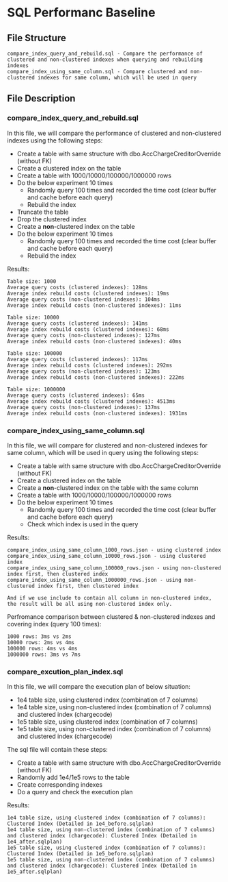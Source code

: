 # SQL Performanc Baseline

## File Structure
```
compare_index_query_and_rebuild.sql - Compare the performance of clustered and non-clustered indexes when querying and rebuilding indexes
compare_index_using_same_column.sql - Compare clustered and non-clustered indexes for same column, which will be used in query
```

## File Description

### compare_index_query_and_rebuild.sql

In this file, we will compare the performance of clustered and non-clustered indexes using the following steps:
- Create a table with same structure with dbo.AccChargeCreditorOverride (without FK)
- Create a clustered index on the table
- Create a table with 1000/10000/100000/1000000 rows
- Do the below experiment 10 times
  - Randomly query 100 times and recorded the time cost (clear buffer and cache before each query)
  - Rebuild the index 
- Truncate the table
- Drop the clustered index
- Create a **non**-clustered index on the table
- Do the below experiment 10 times
  - Randomly query 100 times and recorded the time cost (clear buffer and cache before each query)
  - Rebuild the index

Results:

```
Table size: 1000
Average query costs (clustered indexes): 128ms
Average index rebuild costs (clustered indexes): 19ms
Average query costs (non-clustered indexes): 104ms
Average index rebuild costs (non-clustered indexes): 11ms

Table size: 10000
Average query costs (clustered indexes): 141ms
Average index rebuild costs (clustered indexes): 68ms
Average query costs (non-clustered indexes): 127ms
Average index rebuild costs (non-clustered indexes): 40ms

Table size: 100000
Average query costs (clustered indexes): 117ms
Average index rebuild costs (clustered indexes): 292ms
Average query costs (non-clustered indexes): 123ms
Average index rebuild costs (non-clustered indexes): 222ms

Table size: 1000000
Average query costs (clustered indexes): 65ms
Average index rebuild costs (clustered indexes): 4513ms
Average query costs (non-clustered indexes): 137ms
Average index rebuild costs (non-clustered indexes): 1931ms
```

### compare_index_using_same_column.sql

In this file, we will compare for clustered and non-clustered indexes for same column, which will be used in query using the following steps:
- Create a table with same structure with dbo.AccChargeCreditorOverride (without FK)
- Create a clustered index on the table
- Create a **non**-clustered index on the table with the same column
- Create a table with 1000/10000/100000/1000000 rows
- Do the below experiment 10 times
  - Randomly query 100 times and recorded the time cost (clear buffer and cache before each query)
  - Check which index is used in the query

Results:

```
compare_index_using_same_column_1000_rows.json - using clustered index
compare_index_using_same_column_10000_rows.json - using clustered index
compare_index_using_same_column_100000_rows.json - using non-clustered index first, then clustered index 
compare_index_using_same_column_1000000_rows.json - using non-clustered index first, then clustered index

And if we use include to contain all column in non-clustered index, the result will be all using non-clustered index only.
```

Perfromance comparison between clustered & non-clustered indexes and covering index (query 100 times):

```
1000 rows: 3ms vs 2ms
10000 rows: 2ms vs 4ms
100000 rows: 4ms vs 4ms
1000000 rows: 3ms vs 7ms
```

### compare_excution_plan_index.sql

In this file, we will compare the execution plan of below situation:
- 1e4 table size, using clustered index (combination of 7 columns)
- 1e4 table size, using non-clustered index (combination of 7 columns) and clustered index (chargecode)
- 1e5 table size, using clustered index (combination of 7 columns)
- 1e5 table size, using non-clustered index (combination of 7 columns) and clustered index (chargecode)

The sql file will contain these steps:
- Create a table with same structure with dbo.AccChargeCreditorOverride (without FK)
- Randomly add 1e4/1e5 rows to the table
- Create corresponding indexes
- Do a query and check the execution plan

Results:

```
1e4 table size, using clustered index (combination of 7 columns): Clustered Index (Detailed in 1e4_before.sqlplan)
1e4 table size, using non-clustered index (combination of 7 columns) and clustered index (chargecode): Clustered Index (Detailed in 1e4_after.sqlplan)
1e5 table size, using clustered index (combination of 7 columns): Clustered Index (Detailed in 1e5_before.sqlplan)
1e5 table size, using non-clustered index (combination of 7 columns) and clustered index (chargecode): Clustered Index (Detailed in 1e5_after.sqlplan)
```